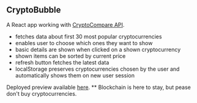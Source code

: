 ## CryptoBubble

A React app working with [CryptoCompare API](https://www.cryptocompare.com/api/#).
- fetches data about first 30 most popular cryptocurrencies
- enables user to choose which ones they want to show
- basic details are shown when clicked on a shown cryptocurrency
- shown items can be sorted by current price
- refresh button fetches the latest data
- localStorage preserves cryptocurrencies chosen by the user and automatically shows them on new user session

Deployed preview available [here](https://crypto-monitor2.firebaseapp.com).
** Blockchain is here to stay, but pease don't buy cryptocurrencies.
